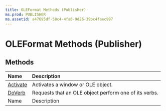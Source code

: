 ```yaml
---
title: OLEFormat Methods (Publisher)
ms.prod: PUBLISHER
ms.assetid: a47695df-58c4-4fa6-9d26-39bc4faec997
---
```



# OLEFormat Methods (Publisher)

## Methods



|**Name**|**Description**|
|:-----|:-----|
| [Activate](oleformat-activate-method-publisher.md)|Activates a window or OLE object.|
| [DoVerb](oleformat-doverb-method-publisher.md)|Requests that an OLE object perform one of its verbs.|
|Name|Description|

